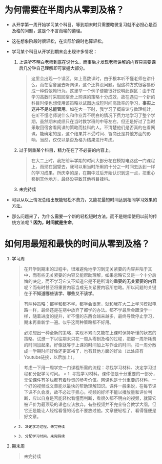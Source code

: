 # 为何需要在半周内从零到及格？
- 从开学第一周开始学习某个科目，等到期末时只需要略微复习就不必担心是否及格的问题，这是个不言而喻的道理。

- 这在想象阶段时很轻松，在实际阶段时也算轻松。

- 学习某个科目从开学到期末会出现许多情况：
    1. 上课听不明白老师到底在说什么，而事后才发现老师讲解的内容只需要课后几分钟自己理解即可掌握大部分。
        > 这里会出现一个误区，如上高数课时，由于根本听不懂老师在讲什么，而在宿舍里去听网课，这个还算没问题。但这种方式很容易形成一种假依赖行为。这里举一个例子便能很好说明此误区：由于在学习高数时采取回宿舍上网课的策略十分成效，故在遇见一个新的科目时便也想使用该策略以试图达成短时间高效率的学习，**事实上这并不是总能管用**。如在大一下时，我学习了概率论与数理统计，在听不懂老师说什么和作业弄不明白的情况下费力地学习了整个学期，虽然期末成绩只在当时教学班的中等左右，但还是好过了当时采取回宿舍看网课的策略而挂科的人。不清楚他们是否真的在看网课，能确定的是，这个结果并不受时间、智商还是其他方面的影响，当然，仅仅以是否及格为结果进行考虑。

    2. 过于侧重某个科目，精力花在了不必要的内容上。
        > 在大二上时，我把前半学期的时间大部分花在模拟电路这一门课程上，而现在回望去，我可以用当时所用的十分之一时间去达到一样的学习成果。所庆幸的是，在期中过后开始认识到这一点，把重心移到其他地方，最终没导致其他科目挂科。

    3. 未完待续

- 可以从以上情况总结出既能轻松不费力，又能花最短时间达到相同学习效果的方法。

- 那么问题来了，为什么需要一个新的轻松短时方法，而不是继续使用以前的传统方法呢？**因为，时间就是生命**。

# 如何用最短和最快的时间从零到及格？
1. 学习周
    > 在开学到期末的过程中，很难避免地学习到无关紧要的内容并陷于其中，而有些无关紧要的内容又能帮助理解，如果忽略它又是一个十分后悔的决定，而不学习它又不知道它是不是所谓的**重要的无关紧要的内容**呢？而有时甚至将重要内容当成无关紧要内容所忽略。所以问题的关键在于**不知道哪些该学、哪些又不该学**。

    > 有两种策略：都学和都不学。都学会很累，就和我在大二上学习模拟电路一样，最终还是在期中放弃了都学的办法。都不学最后会跟没学一样，随着进度的提升，听不懂的东西会越来越多，最终导致停止学习，期末再重新学一遍。似乎这两种策略都不好用。

    > 必须想出一种全新的策略，实现不累而又能在上课时保持听懂的状态的策略。试想一下以往期末只花一周从零到及格的过程，把那一周所耗费的时间加起来，好像就等于上课的时间加上写作业的时间。把一周分散成一学期时间好像还更富裕了，也有其他方面的好处（此处应有Youtube链接，以后加上）。

    > 考虑一下用一周学完一门课程所需的流程：寻找学习材料、决定学习过程和分配学习时间。
        > 1. 寻找学习材料。课件便是十分重要的一部分，无论课件有多烂都有着珍贵的参考价值。网课也是十分重要的材料，一个好的视频或文章能以最快的帮助理解知识。课件一般来说，在每节课下课不久会发，故不必过于担心。视频的好坏不能以播放量和评价判断，应以自身是否能轻松看懂而判断，看很久都不明白的视频，就算它被评价为最顶级的课也应该放弃。有些视频并不完全符合教学大纲，但它还是能让人轻松看懂的话也不要放过他。文章便轻松了，看得懂便是好文章。

        > 2. 决定学习过程。未完待续
        
        > 3. 分配学习时间。未完待续
2. 期末周
    > 未完待续